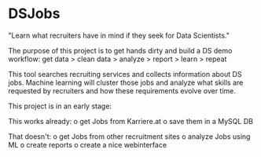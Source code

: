# DSJobs

"Learn what recruiters have in mind if they seek for Data Scientists."

The purpose of this project is to get hands dirty and build a DS demo workflow: get data > clean data > analyze > report > learn > repeat

This tool searches recruiting services and collects information about DS jobs.
Machine learning will cluster those jobs and analyze what skills are requested by recruiters and how these requirements evolve over time.

This project is in an early stage:

This works already:
o get Jobs from Karriere.at
o save them in a MySQL DB

That doesn't:
o get Jobs from other recruitment sites
o analyze Jobs using ML
o create reports
o create a nice webinterface
